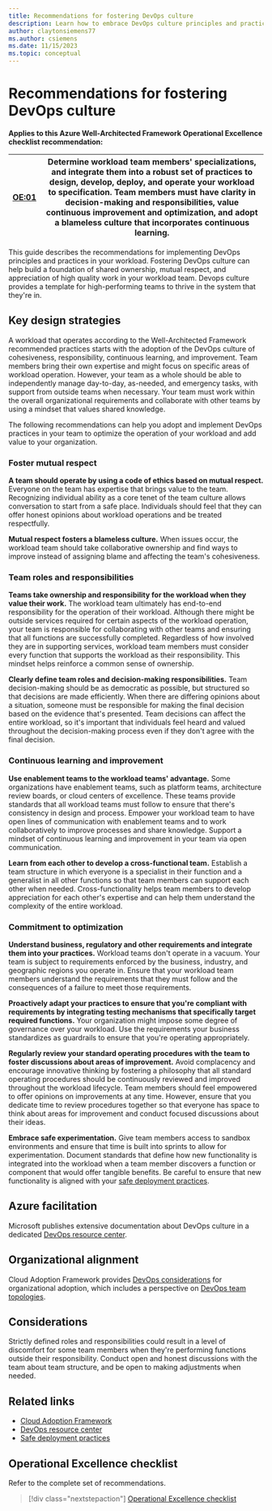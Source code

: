 ```yaml
---
title: Recommendations for fostering DevOps culture
description: Learn how to embrace DevOps culture principles and practices in your workload team to strengthen the team.
author: claytonsiemens77
ms.author: csiemens
ms.date: 11/15/2023
ms.topic: conceptual
---
```


# Recommendations for fostering DevOps culture

**Applies to this Azure Well-Architected Framework Operational Excellence checklist recommendation:**

|[OE:01](checklist.md)| Determine workload team members' specializations, and integrate them into a robust set of practices to design, develop, deploy, and operate your workload to specification. Team members must have clarity in decision-making and responsibilities, value continuous improvement and optimization, and adopt a blameless culture that incorporates continuous learning.|
|---|---|

This guide describes the recommendations for implementing DevOps principles and practices in your workload. Fostering DevOps culture can help build a foundation of shared ownership, mutual respect, and appreciation of high quality work in your workload team. Devops culture provides a template for high-performing teams to thrive in the system that they're in.

## Key design strategies

A workload that operates according to the Well-Architected Framework recommended practices starts with the adoption of the DevOps culture of cohesiveness, responsibility, continuous learning, and improvement. Team members bring their own expertise and might focus on specific areas of workload operation. However, your team as a whole should be able to independently manage day-to-day, as-needed, and emergency tasks, with support from outside teams when necessary. Your team must work within the overall organizational requirements and collaborate with other teams by using a mindset that values shared knowledge.

The following recommendations can help you adopt and implement DevOps practices in your team to optimize the operation of your workload and add value to your organization.

### Foster mutual respect

**A team should operate by using a code of ethics based on mutual respect.** Everyone on the team has expertise that brings value to the team. Recognizing individual ability as a core tenet of the team culture allows conversation to start from a safe place. Individuals should feel that they can offer honest opinions about workload operations and be treated respectfully.

**Mutual respect fosters a blameless culture.** When issues occur, the workload team should take collaborative ownership and find ways to improve instead of assigning blame and affecting the team's cohesiveness.

### Team roles and responsibilities

**Teams take ownership and responsibility for the workload when they value their work.** The workload team ultimately has end-to-end responsibility for the operation of their workload. Although there might be outside services required for certain aspects of the workload operation, your team is responsible for collaborating with other teams and ensuring that all functions are successfully completed. Regardless of how involved they are in supporting services, workload team members must consider every function that supports the workload as their responsibility. This mindset helps reinforce a common sense of ownership.

**Clearly define team roles and decision-making responsibilities.** Team decision-making should be as democratic as possible, but structured so that decisions are made efficiently. When there are differing opinions about a situation, someone must be responsible for making the final decision based on the evidence that's presented. Team decisions can affect the entire workload, so it's important that individuals feel heard and valued throughout the decision-making process even if they don't agree with the final decision.

### Continuous learning and improvement

**Use enablement teams to the workload teams' advantage.** Some organizations have enablement teams, such as platform teams, architecture review boards, or cloud centers of excellence. These teams provide standards that all workload teams must follow to ensure that there's consistency in design and process. Empower your workload team to have open lines of communication with enablement teams and to work collaboratively to improve processes and share knowledge. Support a mindset of continuous learning and improvement in your team via open communication.

**Learn from each other to develop a cross-functional team.** Establish a team structure in which everyone is a specialist in their function and a generalist in all other functions so that team members can support each other when needed. Cross-functionality helps team members to develop appreciation for each other's expertise and can help them understand the complexity of the entire workload.

### Commitment to optimization

**Understand business, regulatory and other requirements and integrate them into your practices.** Workload teams don't operate in a vacuum. Your team is subject to requirements enforced by the business, industry, and geographic regions you operate in. Ensure that your workload team members understand the requirements that they must follow and the consequences of a failure to meet those requirements.

**Proactively adapt your practices to ensure that you're compliant with requirements by integrating testing mechanisms that specifically target required functions.** Your organization might impose some degree of governance over your workload. Use the requirements your business standardizes as guardrails to ensure that you're operating appropriately.

**Regularly review your standard operating procedures with the team to foster discussions about areas of improvement.** Avoid complacency and encourage innovative thinking by fostering a philosophy that all standard operating procedures should be continuously reviewed and improved throughout the workload lifecycle. Team members should feel empowered to offer opinions on improvements at any time. However, ensure that you dedicate time to review procedures together so that everyone has space to think about areas for improvement and conduct focused discussions about their ideas.

**Embrace safe experimentation.** Give team members access to sandbox environments and ensure that time is built into sprints to allow for experimentation. Document standards that define how new functionality is integrated into the workload when a team member discovers a function or component that would offer tangible benefits. Be careful to ensure that new functionality is aligned with your [safe deployment practices](safe-deployments.md).

## Azure facilitation

Microsoft publishes extensive documentation about DevOps culture in a dedicated [DevOps resource center](/devops/what-is-devops).

## Organizational alignment

Cloud Adoption Framework provides [DevOps considerations](/azure/cloud-adoption-framework/ready/considerations/devops-principles-and-practices) for organizational adoption, which includes a perspective on [DevOps team topologies](/azure/cloud-adoption-framework/ready/considerations/devops-teams-topologies).

## Considerations

Strictly defined roles and responsibilities could result in a level of discomfort for some team members when they're performing functions outside their responsibility. Conduct open and honest discussions with the team about team structure, and be open to making adjustments when needed.

## Related links

- [Cloud Adoption Framework](/azure/cloud-adoption-framework/ready/considerations/devops-principles-and-practices)
- [DevOps resource center](/devops/what-is-devops)
- [Safe deployment practices](safe-deployments.md)

## Operational Excellence checklist  

Refer to the complete set of recommendations.

> [!div class="nextstepaction"]
> [Operational Excellence checklist](checklist.md)

